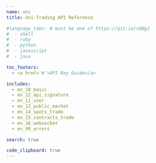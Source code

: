 ```yaml
---
name: uni
title: Uni-Trading API Reference

#language_tabs: # must be one of https://git.io/vQNgJ
#  - shell
#  - ruby
#  - python
#  - javascript
#  - java

toc_footers:
  - <a href='#'>API Key Guide</a>

includes:
  - en_10_basic
  - en_12_api_signature
  - en_11_user
  - en_13_public_market
  - en_14_spots_trade
  - en_15_contracts_trade
  - en_16_websocket
  - en_99_errors

search: true

code_clipboard: true
---
```

